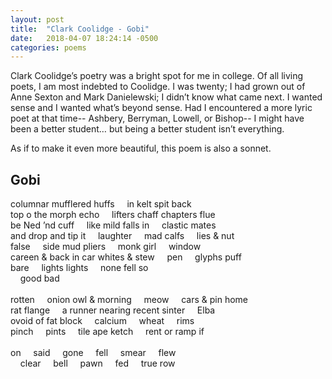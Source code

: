 ```yaml
---
layout: post
title:  "Clark Coolidge - Gobi"
date:   2018-04-07 18:24:14 -0500
categories: poems
---
```


Clark Coolidge’s poetry was a bright spot for me in college. Of all living poets, I am most indebted to Coolidge. I was twenty; I had grown out of Anne Sexton and Mark Danielewski; I didn’t know what came next. I wanted sense and I wanted what’s beyond sense. Had I encountered a more lyric poet at that time-- Ashbery, Berryman, Lowell, or Bishop-- I might have been a better student… but being a better student isn’t everything. 

As if to make it even more beautiful, this poem is also a sonnet.

## Gobi

columnar mufflered huffs &nbsp;&nbsp;&nbsp; in kelt spit back<br> 
top o the morph echo &nbsp;&nbsp;&nbsp; lifters chaff chapters flue<br> 
be Ned ’nd cuff &nbsp;&nbsp;&nbsp; like mild falls in &nbsp;&nbsp;&nbsp; clastic mates<br> 
and drop and tip it &nbsp;&nbsp;&nbsp; laughter &nbsp;&nbsp;&nbsp; mad calfs  &nbsp;&nbsp;&nbsp; lies & nut<br> 
false &nbsp;&nbsp;&nbsp; side mud pliers &nbsp;&nbsp;&nbsp; monk girl &nbsp;&nbsp;&nbsp; window<br> 
careen & back in car whites & stew &nbsp;&nbsp;&nbsp; pen &nbsp;&nbsp;&nbsp; glyphs puff<br> 
bare &nbsp;&nbsp;&nbsp; lights lights &nbsp;&nbsp;&nbsp; none fell so<br> 
&nbsp;&nbsp;&nbsp; good bad<br> 
<br> 
rotten &nbsp;&nbsp;&nbsp; onion owl & morning &nbsp;&nbsp;&nbsp; meow &nbsp;&nbsp;&nbsp; cars & pin home<br> 
rat flange &nbsp;&nbsp;&nbsp; a runner nearing recent sinter &nbsp;&nbsp;&nbsp; Elba<br> 
ovoid of fat block &nbsp;&nbsp;&nbsp; calcium &nbsp;&nbsp;&nbsp; wheat &nbsp;&nbsp;&nbsp; rims<br> 
pinch &nbsp;&nbsp;&nbsp; pints &nbsp;&nbsp;&nbsp; tile ape ketch &nbsp;&nbsp;&nbsp; rent or ramp if<br> 
<br>
on &nbsp;&nbsp;&nbsp; said &nbsp;&nbsp;&nbsp; gone &nbsp;&nbsp;&nbsp; fell &nbsp;&nbsp;&nbsp; smear &nbsp;&nbsp;&nbsp; flew<br> 
 &nbsp;&nbsp;&nbsp; clear &nbsp;&nbsp;&nbsp; bell &nbsp;&nbsp;&nbsp; pawn &nbsp;&nbsp;&nbsp; fed &nbsp;&nbsp;&nbsp; true row<br> 
